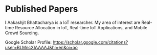 # Published Papers
I Aakashjit Bhattacharya is a IoT researcher. My area of interest are Real-time Resource Allocation in IoT, Real-time IoT Applications, and Mobile Crowd Sourcing.

Google Scholar Profile: https://scholar.google.com/citations?user=BLMncXIAAAAJ&hl=en&oi=ao

